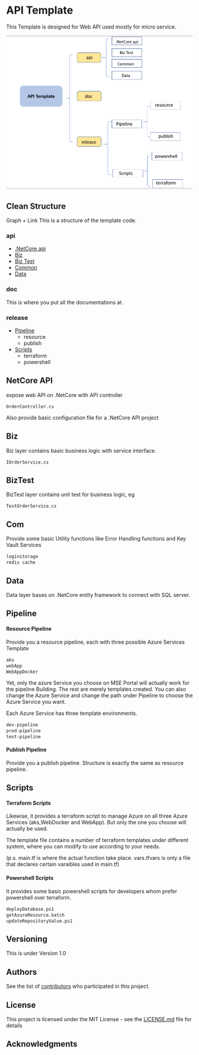# API Template

This Template is designed for Web API used mostly for micro service.

![structure](https://github.com/ymcmatt/Read/blob/master/Capture3.PNG)

## Clean Structure
Graph + Link
This is a structure of the template code.

### api

* [.NetCore api](#netcore-api)
* [Biz](#biz)
* [Biz Test](#biztest)
* [Common](#common)
* [Data](#data)

### doc

This is where you put all the documentations at.

### release

* [Pipeline](#pipeline)
  - resource
  - publish
* [Scripts](#terraform-scripts)
  - terraform
  - powershell

## NetCore API

expose web API on .NetCore with API controller

```
OrderController.cs
```
Also provide basic configuration file for a .NetCore API project

## Biz

Biz layer contains basic business logic with service interface.

```
IOrderService.cs
```

## BizTest

BizTest layer contains unit test for business logic, eg

```
TestOrderService.cs
```

## Com

Provide some basic Utility functions like Error Handling functions and Key Vault Services 
```
loginstorage
redis cache
```

## Data

Data layer bases on .NetCore entity framework to connect with SQL server.


## Pipeline

#### Resource Pipeline

Provide you a resource pipeline, each with three possible Azure Services Template
```
aks
webApp
WebAppDocker
```
Yet, only the azure Service you choose on MSE Portal will actually work for the pipeline Building. The rest are merely templates created. You can also change the Azure Service and change the path under Pipeline to choose the Azure Service you want.

Each Azure Service has three template environments.

```
dev-pipeline
prod-pipeline
test-pipeline
```



#### Publish Pipeline

Provide you a publish pipeline. Structure is exactly the same as resource pipeline.

## Scripts

#### Terraform Scripts

Likewise, it provides a terraform script to manage Azure on all three Azure Services (aks,WebDocker and WebApp). But only the one you choose will actually be used.

The template file contains a number of terraform templates under different system, where you can modify to use according to your needs.

(p.s. main.tf is where the actual function take place. vars.tfvars is only a file that declares certain varaibles used in main.tf)



#### Powershell Scripts

It provides some basic powershell scripts for developers whom prefer powershell over terraform.

```
deployDatabase.ps1
getAzureResource.batch
updateRepositoryValue.ps1
```

## Versioning

This is under Version 1.0

## Authors

See the list of [contributors](https://github.com/your/project/contributors) who participated in this project.

## License

This project is licensed under the MIT License - see the [LICENSE.md](LICENSE.md) file for details

## Acknowledgments

